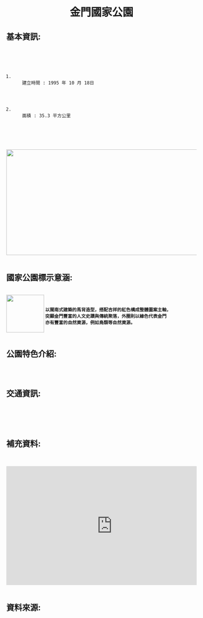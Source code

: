 <center><h1 class="header-level-1" >金門國家公園</h1></center>
<p>
  
 <style>
  html {
    height: 100%;
  }

  body {
    background-image: url("https://png.pngtree.com/thumb_back/fw800/back_pic/04/08/98/405814a2ba920b1.jpg");
    background-repeat: no-repeat;
    background-attachment: fixed;
    background-position: center;
    background-size: cover;
  }
</style>

<h2 class="header-level-2" >基本資訊:</h2>

<pre class="highlight"><code>
<ol>
  
  <li>
  <a> 建立時間 : 1995 年 10 月 18日 </a>
  </li>
  
  <li>
  <a> 面積 : 35.3 平方公里 </a>
  </li>
 </ol>

<img id="comp-ja6kq5fb1imgimage" style="width: 560px; height: 280px;" src="http://images.china.cn/attachement/jpg/site1007/20110804/0013729e78490fa4c43412.jpg" data-type="image">

</code></pre>


<h2 class="header-level-2" >國家公園標示意涵:</h2>

<pre class="highlight"><code>
<img align="left" style="width: 100px; height: 100px;" src="https://upload.wikimedia.org/wikipedia/commons/thumb/7/7c/Kinmen_National_Park_Headquarters_Logo.svg/2000px-Kinmen_National_Park_Headquarters_Logo.svg.png" data-type="image">
<h4>以閩南式建築的馬背造型，搭配吉祥的紅色構成整體圖案主軸，
突顯金門豐富的人文史蹟與傳統聚落，外圈則以綠色代表金門
亦有豐富的自然資源，例如鳥類等自然資源。</h4>
</code></pre>


<h2 class="header-level-2" >公園特色介紹:</h2>

<pre class="highlight"><code>

</code></pre>


<h2 class="header-level-2" >交通資訊:</h2>

<pre class="highlight"><code>



</code></pre>


<h2 class="header-level-2" >補充資料:</h2>

<pre class="highlight"><code>

<iframe width="560" height="315" src="https://www.youtube.com/embed/eJoEg2TCDag" frameborder="0" allow="accelerometer; autoplay; encrypted-media; gyroscope; picture-in-picture" allowfullscreen></iframe>

</code></pre>


<h2 class="header-level-2" >資料來源:</h2>

<pre class="highlight"><code>

</code></pre>

